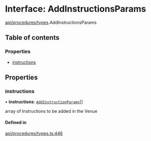 # Interface: AddInstructionsParams

[api/procedures/types](../wiki/api.procedures.types).AddInstructionsParams

## Table of contents

### Properties

- [instructions](../wiki/api.procedures.types.AddInstructionsParams#instructions)

## Properties

### instructions

• **instructions**: [`AddInstructionParams`](../wiki/api.procedures.types.AddInstructionParams)[]

array of Instructions to be added in the Venue

#### Defined in

[api/procedures/types.ts:446](https://github.com/PolymeshAssociation/polymesh-sdk/blob/e978aefd/src/api/procedures/types.ts#L446)
